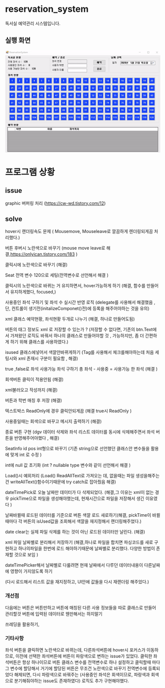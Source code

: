# reservation_system
독서실 예약관리 시스템입니다.

## 실행 화면

![run](./run.gif)

# 프로그램 상황

## issue

graphic 버퍼링 처리 (https://cw-wd.tistory.com/12)



## solve

hover시 랜더링속도 문제 ( Mousemove, Mouseleave로 깔끔하게 렌더링되게끔 처리했다.)

버튼 후버시 노란색으로 바꾸기 (mouse move leave로 해결,https://onlyican.tistory.com/183 )

클릭시에 노란색으로 바꾸기 (해결)

 Seat 전역 변수 120으로 세팅(전역변수로 선언해서 해결 )

클릭시의 노란색으로 바뀌는 거 유지하면서, hover가능하게 하기 (해결, 함수를 만들어서 유지하게했다, focused,)

사용중인 좌석 구하기 및 좌석 수 실시간 반영 로직 (delegate를 사용해서 해결했음 , 단, 컨트롤이 생기전(initalizeComponet()전)에 등록을 해주어야하는 것을 유의)

xml 클래스 예약현황, 좌석현황 두개로 나누기 (해결, 하나로 만들어도됨)

버튼의 태그 정보도 xml 로 저장할 수 있는가 ? (저장할 수 없다면, 기존의 btn.Text에서 가져왔던 로직도 바꿔서 하나의 클래스로 만들어야할 것 , 가능하지만,  좀 더 간편하게 하기 위해 클래스를 사용하였다.)

isused 클래스에넣어서 색깔안바뀌게하기 (Tag를 사용해서 체크를해야하는데 처음 세팅시와 xml 존재시 구분이 필요함 , 해결)

 true ,false로 좌석 사용가능 좌석 구하기 총 좌석 - 사용중 = 사용가능 한 좌석 (해결 )

회색버튼 클릭이 적용안됨 (해결)

xml불러오고 작성까지 (해결)

버튼과 학번 매칭 후 저장 (해결)

텍스트박스 ReadOnly에 경우 클릭안되게끔 (해결 true시 ReadOnly )

사용중일때는 회색으로 바꾸고 메시지 출력하기 (해결)

종료 버튼 구현 (dgv 데이터 삭제와 좌석 리스트 데이터를 동시에 삭제해주면서 좌석 버튼을 반영해주어야했다 , 해결)

SeatInfo  id pos int형으로 바꾸기 (기존 string으로 선언했던 클래스안 변수들을 활용에 맞게 int 로 수정 )

int에 null 값 초기화 (int ? nullable type 변수와 같이 선언해서 해결 )

Load()시  예외처리 (Load() ReadAllText로 가져오는 데, 없을때는 파일 생성을해주는 건 writeAllText()함수이기때문에 try catch로 잡아줬음  해결)

dateTimePick로 오늘 날짜만 데이터가 다 삭제되었다. (해결,그 이유는 xml이 없는 경우 pickTime으로 파일을 생성해야했는데, 현재시간으로 파일을 저장해서 생긴 이유였다 ) 

날짜바뀔때 로드된 데이터를 기준으로 버튼 색깔 로드 새로하기(해결, pickTime이 바뀔때마다 각 버튼의 isUsed값을 조회해서 색깔을 재지정해서 랜더링해주었다.)

date clear는 실제 파일 삭제를 하는 것이 아닌 로드된 데이터만 날린다. (해결)

xml 파일 날짜별로 분리해서 저장하기  (해결,하나로 파일을 합치면 파싱코드를 새로 구현하고 하나의파일을 한번에 로드 해야하기때문에 날짜별로 분리했다. 다양한 방법이 존재할 것으로 보임 )

dateTimePicker해서 날짜별로 다룰려면 현재 날짜에서 다루던 데이터내용이 다른날짜에 영향이 가지않도록 하기

(다시 로드해서 리스트 값을 재지정하고, UI안에 값들을 다시 재랜더링 해주었다.)

### 개선점

다음에는 버튼은 버튼만하고 버튼에 매칭된  다른 사용 정보들을 따로 클래스로 만들어 관리할것 버튼에 입력된 데이터로 웬만해서는 하지말기 

쓰레딩을 활용하기,  

### 기타사항

좌석 버튼을 클릭하면 노란색으로 바뀌는데, 다른좌석버튼에 hover시 포커스가 이동하므로, 이전에 선택한 좌석버튼에 버튼이 파랑색으로 변하는 issue가 있었다. 클릭한 좌석버튼은 항상 하나이므로 버튼 클래스 변수를 전역변수로 하나 설정하고 클릭할때 마다 그 변수에 할당해서 거기에 할당된 버튼은 무조건 노란색으로 바꾸기 전역변수에 등록되었다 해제되면, 다시 파랑색으로 바꿔주는 (사용중인 좌석은 회색이므로, 파랑색과 회색으로 분기해줘야하는 issue도 존재하였다) 로직도 추가 구현해야했다. 
